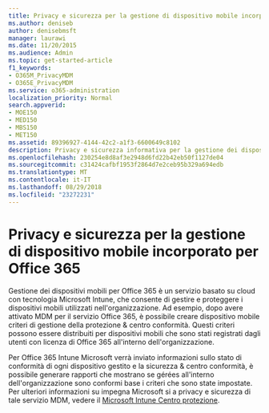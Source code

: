 ```yaml
---
title: Privacy e sicurezza per la gestione di dispositivo mobile incorporato per Office 365
ms.author: deniseb
author: denisebmsft
manager: laurawi
ms.date: 11/20/2015
ms.audience: Admin
ms.topic: get-started-article
f1_keywords:
- O365M_PrivacyMDM
- O365E_PrivacyMDM
ms.service: o365-administration
localization_priority: Normal
search.appverid:
- MOE150
- MED150
- MBS150
- MET150
ms.assetid: 89396927-4144-42c2-a1f3-6600649c8102
description: Privacy e sicurezza informativa per la gestione dei dispositivi mobili per Office 365, un servizio basato su cloud con tecnologia Microsoft Intune, che consente di gestire e proteggere i dispositivi mobili utilizzati nell'organizzazione.
ms.openlocfilehash: 230254e8d8af3e2948d6fd22b42eb50f1127de04
ms.sourcegitcommit: c31424cafbf1953f2864d7e2ceb95b329a694edb
ms.translationtype: MT
ms.contentlocale: it-IT
ms.lasthandoff: 08/29/2018
ms.locfileid: "23272231"
---
```

# <a name="privacy-and-security-for-built-in-mobile-device-management-for-office-365"></a>Privacy e sicurezza per la gestione di dispositivo mobile incorporato per Office 365

Gestione dei dispositivi mobili per Office 365 è un servizio basato su cloud con tecnologia Microsoft Intune, che consente di gestire e proteggere i dispositivi mobili utilizzati nell'organizzazione. Ad esempio, dopo avere attivato MDM per il servizio Office 365, è possibile creare dispositivo mobile criteri di gestione della protezione &amp; centro conformità. Questi criteri possono essere distribuiti per dispositivi mobili che sono stati registrati dagli utenti con licenza di Office 365 all'interno dell'organizzazione.
  
Per Office 365 Intune Microsoft verrà inviato informazioni sullo stato di conformità di ogni dispositivo gestito e la sicurezza &amp; centro conformità, è possibile generare rapporti che mostrano se gérées all'interno dell'organizzazione sono conformi base i criteri che sono state impostate. Per ulteriori informazioni su impegna Microsoft si a privacy e sicurezza di tale servizio MDM, vedere il [Microsoft Intune Centro protezione](https://www.microsoft.com/en-us/server-cloud/products/intune-trust-center/overview.aspx). 
  

